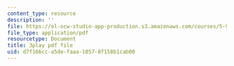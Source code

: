 ```yaml
---
content_type: resource
description: ''
file: https://ol-ocw-studio-app-production.s3.amazonaws.com/courses/5-95j-teaching-college-level-science-and-engineering-fall-2015/d7f166cca5defaaa10578f158b1cab00_L-Sv1oL43ew.pdf
file_type: application/pdf
resourcetype: Document
title: 3play pdf file
uid: d7f166cc-a5de-faaa-1057-8f158b1cab00
---
```

